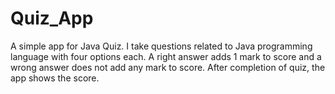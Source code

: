 # Quiz_App
A simple app for Java Quiz.
I take questions related to Java programming language with four options each.
A right answer adds 1 mark to score and a wrong answer does not add any mark to score.
After completion of quiz, the app shows the score.
